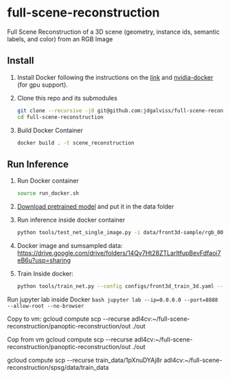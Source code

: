 # full-scene-reconstruction
Full Scene Reconstruction of a 3D scene (geometry, instance ids, semantic labels, and color) from an RGB Image

## Install
1. Install Docker following the instructions on the [link](https://docs.docker.com/engine/install/ubuntu/) and [nvidia-docker](https://github.com/NVIDIA/nvidia-docker) (for gpu support).

3. Clone this repo and its submodules 
    ```bash
    git clone --recursive -j8 git@github.com:jdgalviss/full-scene-reconstruction.git
    cd full-scene-reconstruction
    ```
4. Build Docker Container
    ```bash
    docker build . -t scene_reconstruction
    ```
## Run Inference
1. Run Docker container
    ```bash
    source run_docker.sh 
    ```

2. [Download pretrained model](http://kaldir.vc.in.tum.de/panoptic_reconstruction/panoptic-front3d.pth) and put it in the data folder

3. Run inference inside docker container

    ```bash
    python tools/test_net_single_image.py -i data/front3d-sample/rgb_0007.png -o output/
    ```

4. Docker image and sumsampled data: https://drive.google.com/drive/folders/14Qy7Ht28ZTLarItfupBevFdfaoi7eB6u?usp=sharing

5. Train
    Inside docker:
    ```bash
    python tools/train_net.py --config configs/front3d_train_3d.yaml --output-path output/
    ```

Run jupyter lab inside Docker
    ```bash
    jupyter lab --ip=0.0.0.0 --port=8888 --allow-root --no-browser
    ```

Copy to vm:
gcloud compute scp --recurse adl4cv:~/full-scene-reconstruction/panoptic-reconstruction/out ./out

Cop from vm
gcloud compute scp --recurse adl4cv:~/full-scene-reconstruction/panoptic-reconstruction/out ./out

gcloud compute scp --recurse train_data/1pXnuDYAj8r  adl4cv:~/full-scene-reconstruction/spsg/data/train_data